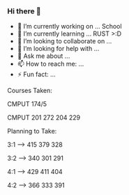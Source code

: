 ### Hi there 👋

<!--
**JustinMeimar/JustinMeimar** is a ✨ _special_ ✨ repository because its `README.md` (this file) appears on your GitHub profile.

Here are some ideas to get you started:


-->
- 🔭 I’m currently working on ... School
- 🌱 I’m currently learning ... RUST >:D
- 👯 I’m looking to collaborate on ... 
- 🤔 I’m looking for help with ... 
- 💬 Ask me about ... 
- 📫 How to reach me: ...
- ⚡ Fun fact: ... 

Courses Taken:


CMPUT 174/5

CMPUT 201 272 204 229

Planning to Take:

3:1 -->  415 379 328      

3:2 -->  340 301 291   

4:1 -->  429 411 404   

4:2 -->  366 333 391      
